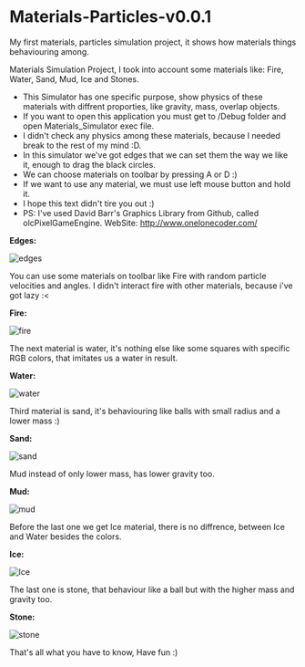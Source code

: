 # Materials-Particles-v0.0.1
My first materials, particles simulation project, it shows how materials things behaviouring among.

Materials Simulation Project, I took into account some materials like: Fire, Water, Sand, Mud, Ice and Stones.
 *  This Simulator has one specific purpose, show physics of these materials with diffrent proporties, like gravity, mass, overlap objects.
 *  If you want to open this application you must get to /Debug folder and open Materials_Simulator exec file.
 *  I didn't check any physics among these materials, because I needed break to the rest of my mind :D.
 *  In this simulator we've got edges that we can set them the way we like it, enough to drag the black circles.
 *  We can choose materials on toolbar by pressing A or D :)
 *  If we want to use any material, we must use left mouse button and hold it.
 *  I hope this text didn't tire you out :)
 *  PS: I've used David Barr's Graphics Library from Github, called olcPixelGameEngine. WebSite: http://www.onelonecoder.com/

**Edges:**

![edges](https://user-images.githubusercontent.com/30010348/128763302-9b71da0b-b9f2-4d49-a947-fa6a5ead70c5.gif)

You can use some materials on toolbar like Fire with random particle velocities and angles.
I didn't interact fire with other materials, because i've got lazy :<

**Fire:**

![fire](https://user-images.githubusercontent.com/30010348/128763596-dbfbfb61-32b8-487e-88b8-f58f5fd91942.gif)

The next material is water, it's nothing else like some squares with specific RGB colors, that imitates us a water in result.

**Water:**

![water](https://user-images.githubusercontent.com/30010348/128764347-a91c58b4-c5fc-40f0-b3b4-b770be630726.gif)

Third material is sand, it's behaviouring like balls with small radius and a lower mass :)

**Sand:**

![sand](https://user-images.githubusercontent.com/30010348/128764611-14f5a872-06f0-454c-b82e-ba69a371b13a.gif)

Mud instead of only lower mass, has lower gravity too.

**Mud:**

![mud](https://user-images.githubusercontent.com/30010348/128765235-7be4329e-c0e8-43c2-a3b8-3f00e340a4b9.gif)

Before the last one we get Ice material, there is no diffrence, between Ice and Water besides the colors.

**Ice:**

![Ice](https://user-images.githubusercontent.com/30010348/128765704-deb8b033-49ef-458e-85da-3733c7c497d1.gif)

The last one is stone, that behaviour like a ball but with the higher mass and gravity too.

**Stone:**

![stone](https://user-images.githubusercontent.com/30010348/128765889-be5110ee-5c98-4a13-8b3b-26e5a18c80e2.gif)

That's all what you have to know,
Have fun :)

